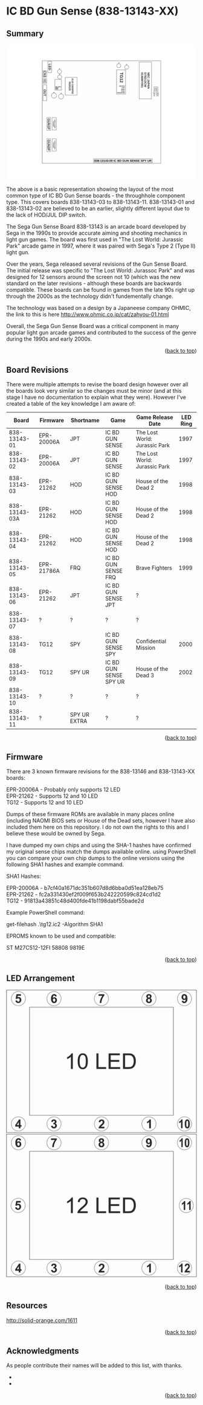 # IC BD Gun Sense (838-13143-XX)
<div id="top"></div>

<!-- SUMMARY-->
## Summary
<img src="https://raw.githubusercontent.com/theretrobristolian/Arcade/main/838-13143-XX/838-13143-XX.svg">

The above is a basic representation showing the layout of the most common type of IC BD Gun Sense boards - the throughhole component type. This covers boards 838-13143-03 to 838-13143-11. 838-13143-01 and 838-13143-02 are believed to be an earlier, slightly different layout due to the lack of HOD/JUL DIP switch.

The Sega Gun Sense Board 838-13143 is an arcade board developed by Sega in the 1990s to provide accurate aiming and shooting mechanics in light gun games. The board was first used in "The Lost World: Jurassic Park" arcade game in 1997, where it was paired with Sega's Type 2 (Type II) light gun.

Over the years, Sega released several revisions of the Gun Sense Board. The initial release was specific to "The Lost World: Jurassoc Park" and was designed for 12 sensors around the screen not 10 (which was the new standard on the later revisions - although these boards are backwards compatible. These boards can be found in games from the late 90s right up through the 2000s as the technology didn't fundementally change.

The technology was based on a design by a Japaneese company OHMIC, the link to this is here http://www.ohmic.co.jp/cat/zahyou-01.html

Overall, the Sega Gun Sense Board was a critical component in many popular light gun arcade games and contributed to the success of the genre during the 1990s and early 2000s.

<p align="right">(<a href="#top">back to top</a>)</p>

<!-- BOARDREVISIONS -->
## Board Revisions

There were multiple attempts to revise the board design however over all the boards look very similar so the changes must be minor (and at this stage I have no documentation to explain what they were). However I've created a table of the key knowledge I am aware of:

| Board         | Firmware    | Shortname | Game                    | Game Release Date | LED Ring  |
|---------------|-------------|-----------|-------------------------|-------------------|------------|
| 838-13143-01  | EPR-20006A  | JPT       | IC BD GUN SENSE         | The Lost World: Jurassic Park | 1997 | 12 Only |
| 838-13143-02  | EPR-20006A  | JPT       | IC BD GUN SENSE         | The Lost World: Jurassic Park | 1997 | 13 Only |
| 838-13143-03  | EPR-21262   | HOD       | IC BD GUN SENSE HOD     | House of the Dead 2          | 1998 | 12 or 10 |
| 838-13143-03A | EPR-21262   | HOD       | IC BD GUN SENSE HOD     | House of the Dead 2          | 1998 | 13 or 10 |
| 838-13143-04  | EPR-21262   | HOD       | IC BD GUN SENSE HOD     | House of the Dead 2          | 1998 | 14 or 10 |
| 838-13143-05  | EPR-21786A  | FRQ       | IC BD GUN SENSE FRQ     | Brave Fighters               | 1999 | 15 or 10 |
| 838-13143-06  | EPR-21262   | JPT       | IC BD GUN SENSE JPT     | ?                            |      | 16 or 10 |
| 838-13143-07  | ?           | ?         | ?                        | ?                            |      | 17 or 10 |
| 838-13143-08  | TG12        | SPY       | IC BD GUN SENSE SPY     | Confidential Mission         | 2000 | 18 or 10 |
| 838-13143-09  | TG12        | SPY UR    | IC BD GUN SENSE SPY UR  | House of the Dead 3          | 2002 | 19 or 10 |
| 838-13143-10  | ?           | ?         | ?                        | ?                            |      | 20 or 10 |
| 838-13143-11  | ?           | SPY UR EXTRA | ?                      | ?                            |      | 21 or 10 |


<p align="right">(<a href="#top">back to top</a>)</p>

<!-- FIRMWARE -->
## Firmware

There are 3 known firmware revisions for the 838-13146 and 838-13143-XX boards:

EPR-20006A - Probably only supports 12 LED  
EPR-21262 - Supports 12 and 10 LED  
TG12 - Supports 12 and 10 LED  

Dumps of these firmware ROMs are available in many places online (including NAOMI BIOS sets or House of the Dead sets, however I have also included them here on this repository. I do not own the rights to this and I believe these would be owned by Sega.

I have dumped my own chips and using the SHA-1 hashes have confirmed my original sense chips match the dumps available online. using PowerShell you can compare your own chip dumps to the online versions using the following SHA1 hashes and example command.

SHA1 Hashes:  

EPR-20006A - b7cf40a1671dc351b607d8d6bba0d51ea128eb75  
EPR-21262 - fc2a331430ef2f009f653b242220599c824cd1d2  
TG12 - 91813a43851c48d400fde41b1198dabf55bade2d  

Example PowerShell command:

get-filehash .\tg12.ic2 -Algorithm SHA1  

EPROMS known to be used and compatible:

ST M27C512-12FI 58808 9819E  




<p align="right">(<a href="#top">back to top</a>)</p>

<!-- LEDARRANGEMENT -->
## LED Arrangement

<img src="https://raw.githubusercontent.com/theretrobristolian/Arcade/main/838-13143-XX/10LED.svg">
<img src="https://raw.githubusercontent.com/theretrobristolian/Arcade/main/838-13143-XX/12LED.svg">

<p align="right">(<a href="#top">back to top</a>)</p>

<!-- RESOURCES -->
## Resources

http://solid-orange.com/1611

<p align="right">(<a href="#top">back to top</a>)</p>

<!-- ACKNOWLEDGMENTS -->
## Acknowledgments

As people contribute their names will be added to this list, with thanks.

* []()
* []()

<p align="right">(<a href="#top">back to top</a>)</p>

